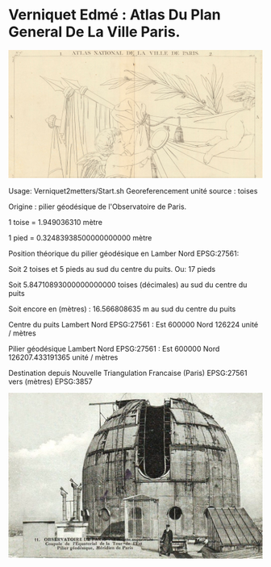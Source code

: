 # Verniquet Edmé : Atlas Du Plan General De La Ville Paris.

![Screenshot](img/Front.jpg)

Usage: Verniquet2metters/Start.sh
Georeferencement unité source : toises

Origine : pilier géodésique de l'Observatoire de Paris.

1 toise = 1.949036310 mètre

1 pied = 0.32483938500000000000 mètre

Position théorique du pilier géodésique en Lamber Nord EPSG:27561:

Soit 2 toises et 5 pieds au sud du centre du puits. Ou: 17 pieds

Soit 5.84710893000000000000 toises (décimales) au sud du centre du puits

Soit encore en (mètres) : 16.566808635 m au sud du centre du puits

Centre du puits Lambert Nord EPSG:27561 : Est 600000 Nord 126224 unité / mètres

Pilier géodésique Lambert Nord EPSG:27561 : Est 600000 Nord 126207.433191365 unité / mètres

Destination depuis Nouvelle Triangulation Francaise (Paris) EPSG:27561 vers (mètres) EPSG:3857

![Screenshot](img/Observatoire.jpg)



